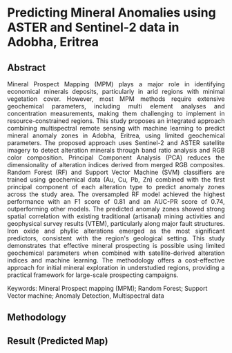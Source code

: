 # Predicting Mineral Anomalies using ASTER and Sentinel-2 data in Adobha, Eritrea

## Abstract
<p style="text-align: justify;">
Mineral Prospect Mapping (MPM) plays a major role in identifying economical minerals deposits,
particularly in arid regions with minimal vegetation cover. However, most MPM methods require
extensive geochemical parameters, including multi element analyses and concentration
measurements, making them challenging to implement in resource-constrained regions. This study
proposes an integrated approach combining multispectral remote sensing with machine learning
to predict mineral anomaly zones in Adobha, Eritrea, using limited geochemical parameters. The
proposed approach uses Sentinel-2 and ASTER satellite imagery to detect alteration minerals
through band ratio analysis and RGB color composition. Principal Component Analysis (PCA)
reduces the dimensionality of alteration indices derived from merged RGB composites. Random
Forest (RF) and Support Vector Machine (SVM) classifiers are trained using geochemical data
(Au, Cu, Pb, Zn) combined with the first principal component of each alteration type to predict
anomaly zones across the study area.
The oversampled RF model achieved the highest performance with an F1 score of 0.81 and an
AUC-PR score of 0.74, outperforming other models. The predicted anomaly zones showed strong
spatial correlation with existing traditional (artisanal) mining activities and geophysical survey
results (VTEM), particularly along major fault structures. Iron oxide and phyllic alterations
emerged as the most significant predictors, consistent with the region's geological setting. This
study demonstrates that effective mineral prospecting is possible using limited geochemical
parameters when combined with satellite-derived alteration indices and machine learning. The
methodology offers a cost-effective approach for initial mineral exploration in understudied
regions, providing a practical framework for large-scale prospecting campaigns.
</p>
Keywords: Mineral Prospect mapping (MPM); Random Forest; Support Vector machine;
Anomaly Detection, Multispectral data

## Methodology

## Result (Predicted Map)

